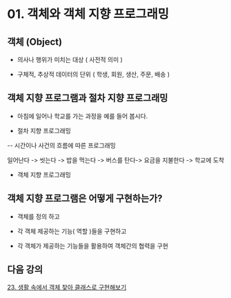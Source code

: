 # 01. 객체와 객체 지향 프로그래밍

## 객체 (Object)

- 의사나 행위가 미치는 대상 ( 사전적 의미 )

- 구체적, 추상적 데이터의 단위 ( 학생, 회원, 생산, 주문, 배송 )


## 객체 지향 프로그램과 절차 지향 프로그래밍

- 아침에 일어나 학교를 가는 과정을 예를 들어 봅시다.

- 절차 지향 프로그래밍 

-- 시간이나 사건의 흐름에 따른 프로그래밍<br>

   일어난다 -> 씻는다 -> 밥을 먹는다 -> 버스를 탄다-> 요금을 지불한다 -> 학교에 도착

- 객체 지향 프로그래밍


## 객체 지향 프로그램은 어떻게 구현하는가?

- 객체를 정의 하고 

- 각 객체 제공하는 기능( 역할 )들을 구현하고

- 각 객체가 제공하는 기능들을 활용하여 객체간의 협력을 구현 


## 다음 강의
[23. 생활 속에서 객체 찾아 클래스로 구현해보기](https://gitlab.com/easyspubjava/javacoursework/-/blob/master/Chapter2/2-23/README.md)
